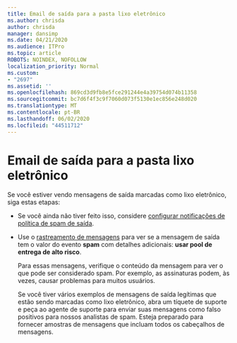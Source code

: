 ```yaml
---
title: Email de saída para a pasta lixo eletrônico
ms.author: chrisda
author: chrisda
manager: dansimp
ms.date: 04/21/2020
ms.audience: ITPro
ms.topic: article
ROBOTS: NOINDEX, NOFOLLOW
localization_priority: Normal
ms.custom:
- "2697"
ms.assetid: ''
ms.openlocfilehash: 869cd3d9fb8e5fce291244e4a39754d074b11358
ms.sourcegitcommit: bc7d6f4f3c9f7060d073f5130e1ec856e248d020
ms.translationtype: MT
ms.contentlocale: pt-BR
ms.lasthandoff: 06/02/2020
ms.locfileid: "44511712"
---
```

# <a name="outbound-email-to-junk-email-folder"></a>Email de saída para a pasta lixo eletrônico

Se você estiver vendo mensagens de saída marcadas como lixo eletrônico, siga estas etapas:

- Se você ainda não tiver feito isso, considere [configurar notificações de política de spam de saída](https://docs.microsoft.com/microsoft-365/security/office-365-security/configure-the-outbound-spam-policy).

- Use o [rastreamento de mensagens](https://docs.microsoft.com/microsoft-365/security/office-365-security/message-trace-scc) para ver se a mensagem de saída tem o valor do evento **spam** com detalhes adicionais: **usar pool de entrega de alto risco**.

  Para essas mensagens, verifique o conteúdo da mensagem para ver o que pode ser considerado spam. Por exemplo, as assinaturas podem, às vezes, causar problemas para muitos usuários.

  Se você tiver vários exemplos de mensagens de saída legítimas que estão sendo marcadas como lixo eletrônico, abra um tíquete de suporte e peça ao agente de suporte para enviar suas mensagens como falso positivos para nossos analistas de spam. Esteja preparado para fornecer amostras de mensagens que incluam todos os cabeçalhos de mensagens.
